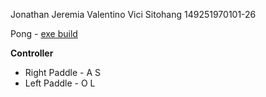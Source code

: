 Jonathan Jeremia Valentino Vici Sitohang 149251970101-26

Pong - [exe build](https://github.com/hazekezia/JonathanJeremiaVVS-149251970101-26-Pong/tree/build)

**Controller**
- Right Paddle - A S
- Left Paddle - O L

